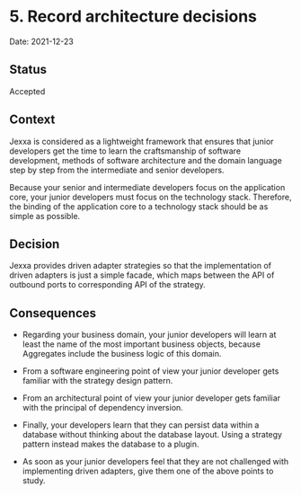 # 5. Record architecture decisions

Date: 2021-12-23

## Status

Accepted

## Context

Jexxa is considered as a lightweight framework that ensures that junior developers get the time to learn the craftsmanship of software development, methods of software architecture and the domain language step by step from the intermediate and senior developers.

Because your senior and intermediate developers focus on the application core, your junior developers must focus on the technology stack. Therefore, the binding of the application core to a technology stack should be as simple as possible.

## Decision

Jexxa provides driven adapter strategies so that the implementation of driven adapters is just a simple facade, which maps between the API of outbound ports to corresponding API of the strategy.

## Consequences

* Regarding your business domain, your junior developers will learn at least the name of the most important business objects, because Aggregates include the business logic of this domain.

* From a software engineering point of view your junior developer gets familiar with the strategy design pattern.

* From an architectural point of view your junior developer gets familiar with the principal of dependency inversion.

* Finally, your developers learn that they can persist data within a database without thinking about the database layout. Using a strategy pattern instead makes the database to a plugin.

* As soon as your junior developers feel that they are not challenged with implementing driven adapters, give them one of the above points to study.